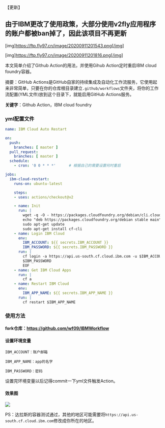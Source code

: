 【更新】
## 由于IBM更改了使用政策，大部分使用v2fly应用程序的账户都被ban掉了，因此该项目不再更新
[img]https://ftp.fly97.cn/image/20200911201543.png[/img]

[img]https://ftp.fly97.cn/image/20200911201816.png[/img]

本文简单介绍了Github Action的用法，并使用Gihub Action定时重启IBM cloud foundry容器。

摘要：GitHub Actions是GitHub自家的持续集成及自动化工作流服务，它使用起来非常简单，只要在你的仓库根目录建立`.github/workflows`文件夹，将你的工作流配置(YML文件)放到这个目录下，就能启用GitHub Actions服务。

**关键字**：Github Action，IBM cloud foundry

<!--more -->

### yml配置文件

```yml
name: IBM Cloud Auto Restart

on:
  push:
    branches: [ master ]
  pull_request:
    branches: [ master ]
  schedule:
    - cron: '0 0 * * *'      # 根据自己的需要设置何时重启

jobs:
  ibm-cloud-restart:
    runs-on: ubuntu-latest

    steps:
    - uses: actions/checkout@v2

    - name: Init
      run: |
        wget -q -O - https://packages.cloudfoundry.org/debian/cli.cloudfoundry.org.key | sudo apt-key add -
        echo "deb https://packages.cloudfoundry.org/debian stable main" | sudo tee /etc/apt/sources.list.d/cloudfoundry-cli.list
        sudo apt-get update
        sudo apt-get install cf-cli
    - name: Login IBM Cloud
      env:
        IBM_ACCOUNT: ${{ secrets.IBM_ACCOUNT }}
        IBM_PASSWORD: ${{ secrets.IBM_PASSWORD }}
      run: |
        cf login -a https://api.us-south.cf.cloud.ibm.com -u $IBM_ACCOUNT << EOF
        $IBM_PASSWORD
        EOF
    - name: Get IBM Cloud Apps
      run: |
        cf a
    - name: Restart IBM Cloud
      env:
        IBM_APP_NAME: ${{ secrets.IBM_APP_NAME }}
      run: |
        cf restart $IBM_APP_NAME
```

### 使用方法

#### fork仓库：https://github.com/wf09/IBMWorkflow

#### 设置环境变量

```
IBM_ACCOUNT：账户邮箱

IBM_APP_NAME：app的名字

IBM_PASSWORD：密码
```

设置完环境变量以后记得commit一下yml文件触发Action。

#### 效果图

![](https://ftp.fly97.cn/image/image-20200827193322808.png)

PS：达拉斯的容器测试通过，其他的地区可能需要将`https://api.us-south.cf.cloud.ibm.com`修改成你所在的地区。
